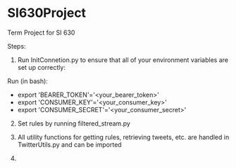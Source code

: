 # SI630Project
Term Project for SI 630

Steps:
1. Run InitConnetion.py to ensure that all of your environment variables are set up correctly:

Run (in bash):
* export 'BEARER_TOKEN'='<your_bearer_token>'
* export 'CONSUMER_KEY'='<your_consumer_key>'
* export 'CONSUMER_SECRET'='<your_consumer_secret>'

2. Set rules by running filtered_stream.py

3. All utility functions for getting rules, retrieving tweets, etc. are handled in TwitterUtils.py and can be imported

4.